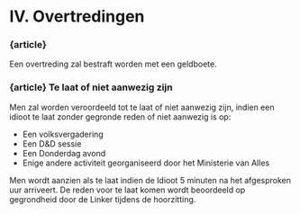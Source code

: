 # IV. Overtredingen
### {article}
Een overtreding zal bestraft worden met een geldboete.

### {article} Te laat of niet aanwezig zijn
Men zal worden veroordeeld tot te laat of niet aanwezig zijn, indien een idioot te laat zonder gegronde reden of niet aanwezig is op:

* Een volksvergadering
* Een D&D sessie
* Een Donderdag avond
* Enige andere activiteit georganiseerd door het Ministerie van Alles

Men wordt aanzien als te laat indien de Idioot 5 minuten na het afgesproken uur arriveert.
De reden voor te laat komen wordt beoordeeld op gegrondheid door de Linker tijdens de hoorzitting.
